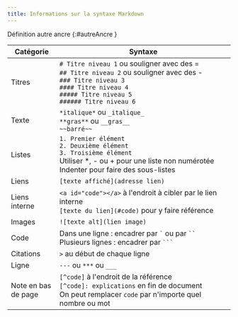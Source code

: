 ```yaml
---
title: Informations sur la syntaxe Markdown
---
```


Définition autre ancre {:#autreAncre }

| Catégorie | Syntaxe
| --------- | ---------------------
| Titres    | `# Titre niveau 1` ou souligner avec des = <br/> `## Titre niveau 2` ou souligner avec des - <br/> `### Titre niveau 3` <br/> `#### Titre niveau 4` <br/> `##### Titre niveau 5` <br/> `###### Titre niveau 6`
| Texte     | `*italique*` ou `_italique_` <br/> `**gras**` ou `__gras__` <br/> `~~barré~~`
| Listes    | `1. Premier élément` <br/> `2. Deuxième élément` <br/> `3. Troisième élément` <br/> Utiliser *, - ou + pour une liste non numérotée <br/> Indenter pour faire des sous-listes
| Liens     | `[texte affiché](adresse lien)`
| Liens interne| `<a id="code"></a>` à l'endroit à cibler par le lien interne<br/>`[texte du lien](#code)` pour y faire référence
| Images    | `![texte alt](lien image)`
| Code      | Dans une ligne : encadrer par `` ` `` ou par ` `` ` <br/> Plusieurs lignes : encadrer par ` ``` `
| Citations | `>` au début de chaque ligne
| Ligne     | `---` ou `***` ou `___`
| Note en bas<br/>de page | `[^code]` à l'endroit de la référence<br/>`[^code]: explications` en fin de document<br/>On peut remplacer `code` par n'importe quel nombre ou mot